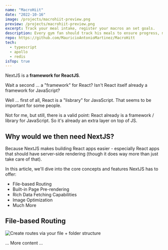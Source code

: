 ```yaml
---
name: "MacroHiit"
date: "2022-10-16"
image: /projects/macrohiit-preview.png
preview: /projects/macrohiit-preview.png
excerpt: Track your meal intake, register your macros an set goals.
description: Every gym fan should track his meals to ensure progress, macrohiit makes it easy by providing you a set of tools to track your macros and set targets every day.
repo: https://github.com/MauricioAntonioMartinez/MacroHitt
tech:
  - typescript
  - apollo
  - redis
isTop: true
---
```


NextJS is a **framework for ReactJS**.

Wait a second ... a "framework" for React? Isn't React itself already a framework for JavaScript?

Well ... first of all, React is a "lisbrary" for JavaScript. That seems to be important for some people.

Not for me, but still, there is a valid point: React already is a framework / library for JavaScript. So it's already an extra layer on top of JS.

## Why would we then need NextJS?

Because NextJS makes building React apps easier - especially React apps that should have server-side rendering (though it does way more than just take care of that).

In this article, we'll dive into the core concepts and features NextJS has to offer:

- File-based Routing
- Built-in Page Pre-rendering
- Rich Data Fetching Capabilities
- Image Optimization
- Much More

## File-based Routing

![Create routes via your file + folder structure](nextjs-file-based-routing.png)

... More content ...
